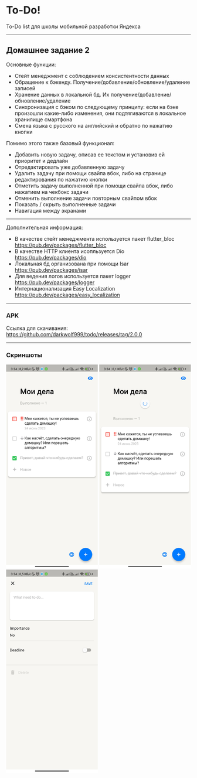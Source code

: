 # To-Do!

To-Do list для школы мобильной разработки Яндекса

---

## Домашнее задание 2

Основные функции:

+ Стейт менеджмент с соблюдением консистентности данных
+ Обращение к бэкенду. Получение/добавление/обновление/удаление записей
+ Хранение данных в локальной бд. Их получение/добавление/обновление/удаление
+ Синхронизация с бэком по следующему принципу: если на бэке произошли какие-либо изменения, они подтягиваются в локальное хранилище смартфона
+ Смена языка с русского на английский и обратно по нажатию кнопки

Помимо этого также базовый функционал:

+ Добавить новую задачу, описав ее текстом и установив ей приоритет и дедлайн
+ Отредактировать уже добавленную задачу
+ Удалить задачу при помощи свайпа вбок, либо на странице редактирования по нажатию кнопки
+ Отметить задачу выполненной при помощи свайпа вбок, либо нажатием на чекбокс задачи
+ Отменить выполнение задачи повторным свайпом вбок
+ Показать / скрыть выполненные задачи
+ Навигация между экранами
___
Дополнительная информация: 

+ В качестве стейт менеджмента используется пакет flutter_bloc https://pub.dev/packages/flutter_bloc
+ В качестве HTTP клиента исопльзуется Dio https://pub.dev/packages/dio
+ Локальная бд организована при помощи Isar https://pub.dev/packages/isar
+ Для ведения логов используется пакет logger https://pub.dev/packages/logger
+ Интернационализация Easy Localization https://pub.dev/packages/easy_localization  
___
### APK
Ссылка для скачивания: https://github.com/darkwolf999/todo/releases/tag/2.0.0
___
### Скриншоты

<p float="center">
  <img src="https://github.com/darkwolf999/todo/blob/home_work_2/screenshots/1.JPG" width="250" />
  <img src="https://github.com/darkwolf999/todo/blob/home_work_2/screenshots/2.JPG" width="250" /> 
  <img src="https://github.com/darkwolf999/todo/blob/home_work_2/screenshots/3.JPG" width="250" />
</p>
